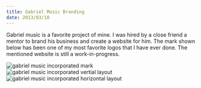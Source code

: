 ```yaml
---
title: Gabriel Music Branding
date: 2013/03/10
---
```

Gabriel music is a favorite project of mine. I was hired by a close friend a mentor to brand his business and create a website for him. The mark shown below has been one of my most favorite logos that I have ever done. The mentioned website is still a work-in-progress.

![ gabriel music incorporated mark ](/assets/img/blog/gabriel/gabriel-mark.jpg)
![ gabriel music incorporated vertial layout ](/assets/img/blog/gabriel/gabriel-set.jpg)
![ gabriel music incorporated horizontal layout ](/assets/img/blog/gabriel/gabriel-set-02.jpg)
